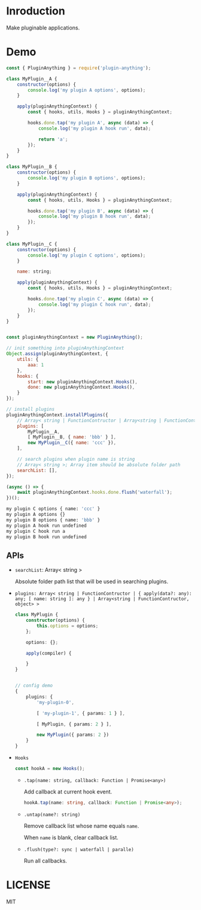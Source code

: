 # Inroduction

Make pluginable applications.

# Demo

```js
const { PluginAnything } = require('plugin-anything');

class MyPlugin__A {
    constructor(options) {
        console.log('my plugin A options', options);
    }

    apply(pluginAnythingContext) {
        const { hooks, utils, Hooks } = pluginAnythingContext;

        hooks.done.tap('my plugin A', async (data) => {
            console.log('my plugin A hook run', data);

            return 'a';
        });
    }
}

class MyPlugin__B {
    constructor(options) {
        console.log('my plugin B options', options);
    }

    apply(pluginAnythingContext) {
        const { hooks, utils, Hooks } = pluginAnythingContext;

        hooks.done.tap('my plugin B', async (data) => {
            console.log('my plugin B hook run', data);
        });
    }
}

class MyPlugin__C {
    constructor(options) {
        console.log('my plugin C options', options);
    }

    name: string;

    apply(pluginAnythingContext) {
        const { hooks, utils, Hooks } = pluginAnythingContext;

        hooks.done.tap('my plugin C', async (data) => {
            console.log('my plugin C hook run', data);
        });
    }
}


const pluginAnythingContext = new PluginAnything();

// init something into pluginAnythingContext
Object.assign(pluginAnythingContext, {
    utils: {
        aaa: 1
    },
    hooks: {
        start: new pluginAnythingContext.Hooks(),
        done: new pluginAnythingContext.Hooks(),
    }
});

// install plugins
pluginAnythingContext.installPlugins({
    // Array< string | FunctionContructor | Array<string | FunctionContructor, object> >
    plugins: [
        MyPlugin__A,
        [ MyPlugin__B, { name: 'bbb' } ],
        new MyPlugin__C({ name: 'ccc' }),
    ],

    // search plugins when plugin name is string
    // Array< string >; Array item should be absolute folder path
    searchList: [],
});

(async () => {
    await pluginAnythingContext.hooks.done.flush('waterfall');
})();
```

```bash
my plugin C options { name: 'ccc' }
my plugin A options {}
my plugin B options { name: 'bbb' }
my plugin A hook run undefined
my plugin C hook run a
my plugin B hook run undefined
```

## APIs

+   `searchList`: Array< string >

    Absolute folder path list that will be used in searching plugins.

+   `plugins: Array< string | FunctionContructor | { apply(data?: any): any; [ name: string ]: any } | Array<string | FunctionContructor, object> >`

    ```ts
    class MyPlugin {
        constructor(options) {
            this.options = options;
        };

        options: {};

        apply(compiler) {

        }
    }


    // config demo
    {
        plugins: {
            'my-plugin-0',

            [ 'my-plugin-1', { params: 1 } ],

            [ MyPlugin, { params: 2 } ],

            new MyPlugin({ params: 2 })
        }
    }
    ```

+   `Hooks`

    ```ts
    const hookA = new Hooks();
    ```

    +   `.tap(name: string, callback: Function | Promise<any>)`

        Add callback at current hook event.

        ```ts
        hookA.tap(name: string, callback: Function | Promise<any>);
        ```

    +   `.untap(name?: string)`

        Remove callback list whose name equals `name`.

        When `name` is blank, clear callback list.

    +   `.flush(type?: sync | waterfall | paralle)`

        Run all callbacks.

# LICENSE

MIT